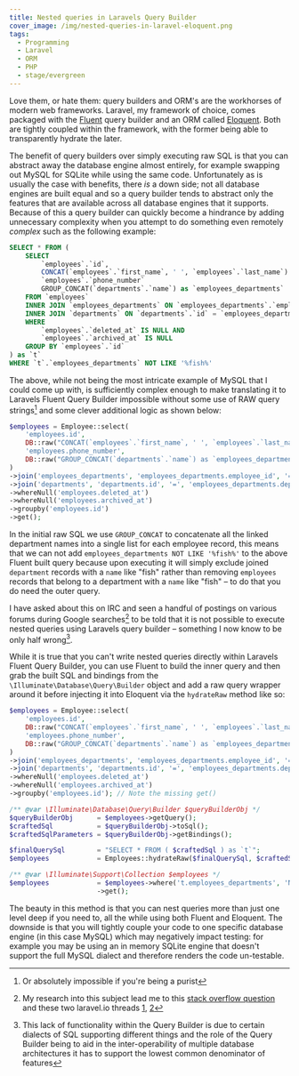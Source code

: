 ```yaml
---
title: Nested queries in Laravels Query Builder
cover_image: /img/nested-queries-in-laravel-eloquent.png
tags:
  - Programming
  - Laravel
  - ORM
  - PHP
  - stage/evergreen
---
```


Love them, or hate them: query builders and ORM's are the workhorses of modern web frameworks. Laravel, my framework of choice, comes packaged with the [Fluent](http://laravel.com/docs/4.2/queries) query builder and an ORM called [Eloquent](http://laravel.com/docs/4.2/eloquent). Both are tightly coupled within the framework, with the former being able to transparently hydrate the later.

The benefit of query builders over simply executing raw SQL is that you can abstract away the database engine almost entirely, for example swapping out MySQL for SQLite while using the same code. Unfortunately as is usually the case with benefits, there *is* a down side; not all database engines are built equal and so a query builder tends to abstract only the features that are available across all database engines that it supports. Because of this a query builder can quickly become a hindrance by adding unnecessary complexity when you attempt to do something even remotely *complex* such as the following example:

```sql
SELECT * FROM (
    SELECT
        `employees`.`id`,
        CONCAT(`employees`.`first_name`, ' ', `employees`.`last_name`) as `full_name`,
        `employees`.`phone_number`
        GROUP_CONCAT(`departments`.`name`) as `employees_departments`
    FROM `employees`
    INNER JOIN `employees_departments` ON `employees_departments`.`employee_id` = `employees`.`id`
    INNER JOIN `departments` ON `departments`.`id` = `employees_departments`.`department_id`
    WHERE
        `employees`.`deleted_at` IS NULL AND
        `employees`.`archived_at` IS NULL
    GROUP BY `employees`.`id`
) as `t`
WHERE `t`.`employees_departments` NOT LIKE '%fish%'
```

The above, while not being the most intricate example of MySQL that I could come up with, is sufficiently complex enough to make translating it to Laravels Fluent Query Builder impossible without some use of RAW query strings[^1] and some clever additional logic as shown below:

```php
$employees = Employee::select(
    'employees.id',
    DB::raw("CONCAT(`employees`.`first_name`, ' ', `employees`.`last_name`) as `full_name`"),
    'employees.phone_number',
    DB::raw("GROUP_CONCAT(`departments`.`name`) as `employees_departments`")
)
->join('employees_departments', 'employees_departments.employee_id', '=', 'employees.id')
->join('departments', 'departments.id', '=', 'employees_departments.departments_id')
->whereNull('employees.deleted_at')
->whereNull('employees.archived_at')
->groupby('employees.id')
->get();
```

In the initial raw SQL we use `GROUP_CONCAT` to concatenate all the linked department names into a single list for each employee record, this means that we can not add `employees_departments NOT LIKE '%fish%'` to the above Fluent built query because upon executing it will simply exclude joined `department` records with a `name` like "fish" rather than removing `employees` records that belong to a department with a `name` like "fish" &ndash; to do that you do need the outer query.

I have asked about this on IRC and seen a handful of postings on various forums during Google searches[^2] to be told that it is not possible to execute nested queries using Laravels query builder &ndash; something I now know to be only half wrong[^3].

While it is true that you can't write nested queries directly within Laravels Fluent Query Builder, you can use Fluent to build the inner query and then grab the built SQL and bindings from the `\Illuminate\Database\Query\Builder` object and add a raw query wrapper around it before injecting it into Eloquent via the `hydrateRaw` method like so:

```php
$employees = Employee::select(
    'employees.id',
    DB::raw("CONCAT(`employees`.`first_name`, ' ', `employees`.`last_name`) as `full_name`"),
    'employees.phone_number',
    DB::raw("GROUP_CONCAT(`departments`.`name`) as `employees_departments`")
)
->join('employees_departments', 'employees_departments.employee_id', '=', 'employees.id')
->join('departments', 'departments.id', '=', 'employees_departments.departments_id')
->whereNull('employees.deleted_at')
->whereNull('employees.archived_at')
->groupby('employees.id'); // Note the missing get()

/** @var \Illuminate\Database\Query\Builder $queryBuilderObj */
$queryBuilderObj      = $employees->getQuery();
$craftedSql           = $queryBuilderObj->toSql();
$craftedSqlParameters = $queryBuilderObj->getBindings();

$finalQuerySql        = "SELECT * FROM ( $craftedSql ) as `t`";
$employees            = Employees::hydrateRaw($finalQuerySql, $craftedSqlParameters);

/** @var \Illuminate\Support\Collection $employees */
$employees            = $employees->where('t.employees_departments', 'NOT LIKE', '%fish%') 
                      ->get();
```

The beauty in this method is that you can nest queries more than just one level deep if you need to, all the while using both Fluent and Eloquent. The downside is that you will tightly couple your code to one specific database engine (in this case MySQL) which may negatively impact testing: for example you may be using an in memory SQLite engine that doesn't support the full MySQL dialect and therefore renders the code un-testable.


[^1]: Or absolutely impossible if you're being a purist
[^2]: My research into this subject lead me to this [stack overflow question](http://stackoverflow.com/questions/530627/getting-a-pdo-query-string-with-bound-parameters-without-executing-it) and these two laravel.io threads [1](http://laravel.io/forum/03-05-2014-nested-query-in-from), [2](http://laravel.io/forum/03-31-2014-eloquent-fluent-subquery-select)
[^3]: This lack of functionality within the Query Builder is due to certain dialects of SQL supporting different things and the role of the Query Builder being to aid in the inter-operability of multiple database architectures it has to support the lowest common denominator of features
